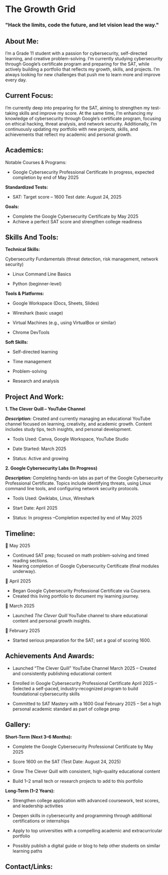 # The Growth Grid 
### "Hack the limits, code the future, and let vision lead the way."
 ## About Me: 
 I’m a Grade 11 student with a passion for cybersecurity, self-directed learning, and creative problem-solving. I’m currently studying cybersecurity through Google’s certificate program and preparing for the SAT, while actively building a portfolio that reflects my growth, skills, and projects. I’m always looking for new challenges that push me to learn more and improve every day.
 ## Current Focus:
 I’m currently deep into preparing for the SAT, aiming to strengthen my test-taking skills and improve my score. At the same time, I’m enhancing my knowledge of cybersecurity through Google’s certificate program, focusing on ethical hacking, threat analysis, and network security. Additionally, I’m continuously updating my portfolio with new projects, skills, and achievements that reflect my academic and personal growth.
 ## Academics:
 Notable Courses & Programs:

 - Google Cybersecurity Professional Certificate
   In progress, expected completion by end of May 2025

**Standardized Tests:**

 - SAT: Target score – 1600
Test date: August 24, 2025

 **Goals:**
   - Complete the Google Cybersecurity Certificate by May 2025
   - Achieve a perfect SAT score and strengthen college readiness
 ## Skills And Tools:
 
 **Technical Skills:**

Cybersecurity Fundamentals (threat detection, risk management, network security)

- Linux Command Line Basics

- Python (beginner-level)

 **Tools & Platforms:**

- Google Workspace (Docs, Sheets, Slides)

- Wireshark (basic usage)

- Virtual Machines (e.g., using VirtualBox or similar)

- Chrome DevTools

**Soft Skills:**

- Self-directed learning

- Time management

- Problem-solving

- Research and analysis
 ## Project And Work:
 **1. The Clever Quill – YouTube Channel**
 
***Description:***
  Created and currently managing an educational YouTube channel focused on learning, creativity, and academic growth. Content includes study tips, tech insights, and personal development.

- Tools Used: Canva, Google Workspace, YouTube Studio

- Date Started: March 2025

- Status: Active and growing

**2. Google Cybersecurity Labs (In Progress)**

***Description:*** 
   Completing hands-on labs as part of the Google Cybersecurity Professional Certificate. Topics include identifying threats, using Linux command line tools, and configuring network security 
   protocols.

- Tools Used: Qwiklabs, Linux, Wireshark

- Start Date: April 2025

- Status: In progress –Completion expected by end of May 2025
 ## Timeline:
📅 May 2025
- Continued SAT prep; focused on math problem-solving and timed reading sections.
- Nearing completion of Google Cybersecurity Certificate (final modules underway).

📅 April 2025
- Began Google Cybersecurity Professional Certificate via Coursera.
- Created this living portfolio to document my learning journey.

📅 March 2025
- Launched *The Clever Quill* YouTube channel to share educational content and personal growth insights.

📅 February 2025
- Started serious preparation for the SAT; set a goal of scoring 1600.
 ## Achievements And Awards:
 - Launched “The Clever Quill” YouTube Channel
March 2025 – Created and consistently publishing educational content

- Enrolled in Google Cybersecurity Professional Certificate
April 2025 – Selected a self-paced, industry-recognized program to build foundational cybersecurity skills

- Committed to SAT Mastery with a 1600 Goal
February 2025 – Set a high personal academic standard as part of college prep
 ## Gallery:


  **Short-Term (Next 3–6 Months):**

- Complete the Google Cybersecurity Professional Certificate by May 2025

- Score 1600 on the SAT (Test Date: August 24, 2025)

- Grow The Clever Quill with consistent, high-quality educational content

- Build 1–2 small tech or research projects to add to this portfolio

**Long-Term (1–2 Years):**

- Strengthen college application with advanced coursework, test scores, and leadership activities

- Deepen skills in cybersecurity and programming through additional certifications or internships

- Apply to top universities with a compelling academic and extracurricular portfolio

- Possibly publish a digital guide or blog to help other students on similar learning paths
 ## Contact/Links:
